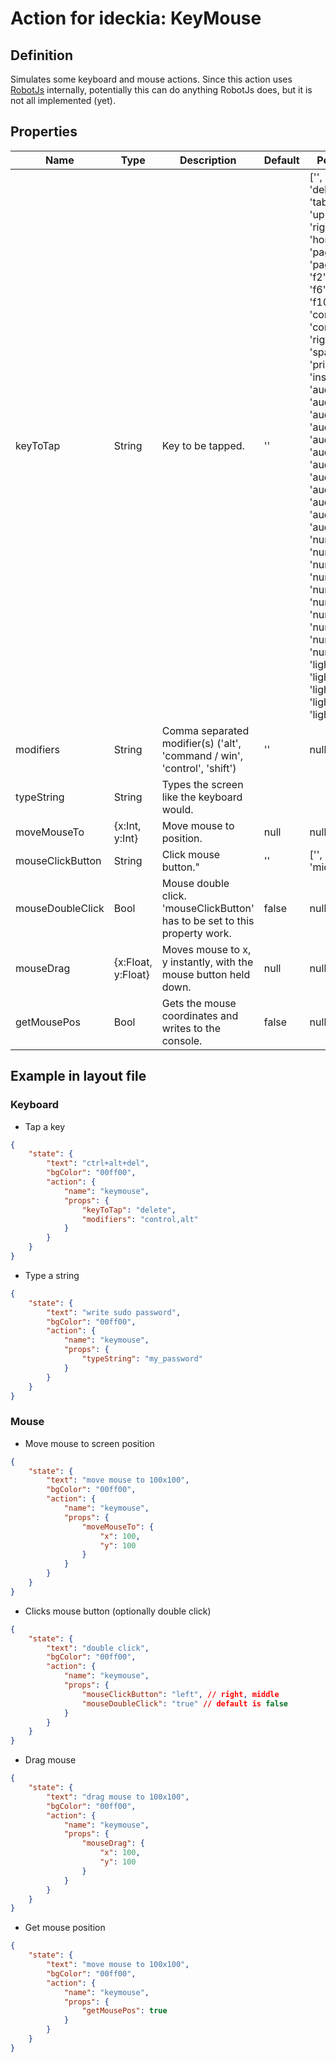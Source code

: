 # Action for ideckia: KeyMouse

## Definition

Simulates some keyboard and mouse actions. Since this action uses [RobotJs](http://robotjs.io/) internally, potentially this can do anything RobotJs does, but it is not all implemented (yet).

## Properties

| Name | Type | Description | Default | Possible values |
| ----- |----- | ----- | ----- | ----- |
| keyToTap | String | Key to be tapped. | '' | ['', 'backspace', 'delete', 'enter', 'tab', 'escape', 'up', 'down', 'right', 'left', 'home', 'end', 'pageup', 'pagedown', 'f1', 'f2', 'f3', 'f4', 'f5', 'f6', 'f7', 'f8', 'f9', 'f10', 'f11', 'f12', 'command', 'alt', 'control', 'shift', 'right_shift', 'space', 'printscreen', 'insert', 'audio_mute', 'audio_vol_down', 'audio_vol_up', 'audio_play', 'audio_stop', 'audio_pause', 'audio_prev', 'audio_next', 'audio_rewind', 'audio_forward', 'audio_repeat', 'audio_random', 'numpad_0', 'numpad_1', 'numpad_2', 'numpad_3', 'numpad_4', 'numpad_5', 'numpad_6', 'numpad_7', 'numpad_8', 'numpad_9', 'lights_mon_up', 'lights_mon_down', 'lights_kbd_toggle', 'lights_kbd_up', 'lights_kbd_down'] |
| modifiers | String | Comma separated modifier(s) ('alt', 'command / win', 'control', 'shift') | '' | null |
| typeString | String | Types the screen like the keyboard would. | 
| moveMouseTo | {x:Int, y:Int} | Move mouse to position. | null | null |
| mouseClickButton | String | Click mouse button." | '' | ['', 'left', 'right', 'middle'] | 
| mouseDoubleClick | Bool | Mouse double click. 'mouseClickButton' has to be set to this property work. | false | null |
| mouseDrag | {x:Float, y:Float} | Moves mouse to x, y instantly, with the mouse button held down. | null | null |
| getMousePos | Bool | Gets the mouse coordinates and writes to the console. | false | null |

## Example in layout file

### Keyboard

* Tap a key
```json
{
    "state": {
        "text": "ctrl+alt+del",
        "bgColor": "00ff00",
        "action": {
            "name": "keymouse",
            "props": {
                "keyToTap": "delete",
                "modifiers": "control,alt"
            }
        }
    }
}
```
* Type a string
```json
{
    "state": {
        "text": "write sudo password",
        "bgColor": "00ff00",
        "action": {
            "name": "keymouse",
            "props": {
                "typeString": "my_password"
            }
        }
    }
}
```

### Mouse

* Move mouse to screen position
```json
{
    "state": {
        "text": "move mouse to 100x100",
        "bgColor": "00ff00",
        "action": {
            "name": "keymouse",
            "props": {
                "moveMouseTo": {
                    "x": 100,
                    "y": 100
                }
            }
        }
    }
}
```
* Clicks mouse button (optionally double click)
```json
{
    "state": {
        "text": "double click",
        "bgColor": "00ff00",
        "action": {
            "name": "keymouse",
            "props": {
                "mouseClickButton": "left", // right, middle
                "mouseDoubleClick": "true" // default is false
            }
        }
    }
}
```
* Drag mouse
```json
{
    "state": {
        "text": "drag mouse to 100x100",
        "bgColor": "00ff00",
        "action": {
            "name": "keymouse",
            "props": {
                "mouseDrag": {
                    "x": 100,
                    "y": 100
                }
            }
        }
    }
}
```
* Get mouse position
```json
{
    "state": {
        "text": "move mouse to 100x100",
        "bgColor": "00ff00",
        "action": {
            "name": "keymouse",
            "props": {
                "getMousePos": true
            }
        }
    }
}
```